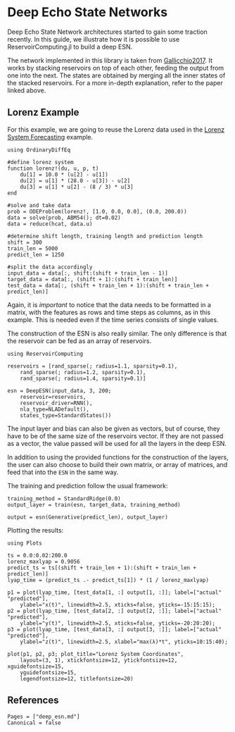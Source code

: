 # Deep Echo State Networks

Deep Echo State Network architectures started to gain some traction recently. In this guide, we illustrate how it is possible to use ReservoirComputing.jl to build a deep ESN.

The network implemented in this library is taken from [Gallicchio2017](@cite). It works by stacking reservoirs on top of each other, feeding the output from one into the next. The states are obtained by merging all the inner states of the stacked reservoirs. For a more in-depth explanation, refer to the paper linked above.

## Lorenz Example

For this example, we are going to reuse the Lorenz data used in the [Lorenz System Forecasting](@ref) example.

```@example deep_lorenz
using OrdinaryDiffEq

#define lorenz system
function lorenz!(du, u, p, t)
    du[1] = 10.0 * (u[2] - u[1])
    du[2] = u[1] * (28.0 - u[3]) - u[2]
    du[3] = u[1] * u[2] - (8 / 3) * u[3]
end

#solve and take data
prob = ODEProblem(lorenz!, [1.0, 0.0, 0.0], (0.0, 200.0))
data = solve(prob, ABM54(); dt=0.02)
data = reduce(hcat, data.u)

#determine shift length, training length and prediction length
shift = 300
train_len = 5000
predict_len = 1250

#split the data accordingly
input_data = data[:, shift:(shift + train_len - 1)]
target_data = data[:, (shift + 1):(shift + train_len)]
test_data = data[:, (shift + train_len + 1):(shift + train_len + predict_len)]
```

Again, it is *important* to notice that the data needs to be formatted in a matrix, with the features as rows and time steps as columns, as in this example. This is needed even if the time series consists of single values.

The construction of the ESN is also really similar. The only difference is that the reservoir can be fed as an array of reservoirs.

```@example deep_lorenz
using ReservoirComputing

reservoirs = [rand_sparse(; radius=1.1, sparsity=0.1),
    rand_sparse(; radius=1.2, sparsity=0.1),
    rand_sparse(; radius=1.4, sparsity=0.1)]

esn = DeepESN(input_data, 3, 200;
    reservoir=reservoirs,
    reservoir_driver=RNN(),
    nla_type=NLADefault(),
    states_type=StandardStates())
```

The input layer and bias can also be given as vectors, but of course, they have to be of the same size of the reservoirs vector. If they are not passed as a vector, the value passed will be used for all the layers in the deep ESN.

In addition to using the provided functions for the construction of the layers, the user can also choose to build their own matrix, or array of matrices, and feed that into the `ESN` in the same way.

The training and prediction follow the usual framework:

```@example deep_lorenz
training_method = StandardRidge(0.0)
output_layer = train(esn, target_data, training_method)

output = esn(Generative(predict_len), output_layer)
```

Plotting the results:

```@example deep_lorenz
using Plots

ts = 0.0:0.02:200.0
lorenz_maxlyap = 0.9056
predict_ts = ts[(shift + train_len + 1):(shift + train_len + predict_len)]
lyap_time = (predict_ts .- predict_ts[1]) * (1 / lorenz_maxlyap)

p1 = plot(lyap_time, [test_data[1, :] output[1, :]]; label=["actual" "predicted"],
    ylabel="x(t)", linewidth=2.5, xticks=false, yticks=-15:15:15);
p2 = plot(lyap_time, [test_data[2, :] output[2, :]]; label=["actual" "predicted"],
    ylabel="y(t)", linewidth=2.5, xticks=false, yticks=-20:20:20);
p3 = plot(lyap_time, [test_data[3, :] output[3, :]]; label=["actual" "predicted"],
    ylabel="z(t)", linewidth=2.5, xlabel="max(λ)*t", yticks=10:15:40);

plot(p1, p2, p3; plot_title="Lorenz System Coordinates",
    layout=(3, 1), xtickfontsize=12, ytickfontsize=12, xguidefontsize=15,
    yguidefontsize=15,
    legendfontsize=12, titlefontsize=20)
```

## References

```@bibliography
Pages = ["deep_esn.md"]
Canonical = false
```